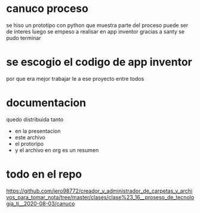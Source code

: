 # canuco proceso
se hiso un prototipo con python que muestra parte del proceso puede ser de interes
luego se empeso a realisar en app inventor gracias a santy se pudo terminar
# se escogio el codigo de app inventor
por que era mejor trabajar le a ese proyecto entre todos
# documentacion 
quedo distribuida tanto 
* en la presentacion 
* este archivo
* el protoripo
* y el archivo en org es un resumen
# todo en el repo
https://github.com/jero98772/creador_y_administrador_de_carpetas_y_archivos_para_tomar_nota/tree/master/clases/clase%23_16__proseso_de_tecnologia_ti__2020-08-03/canuco
